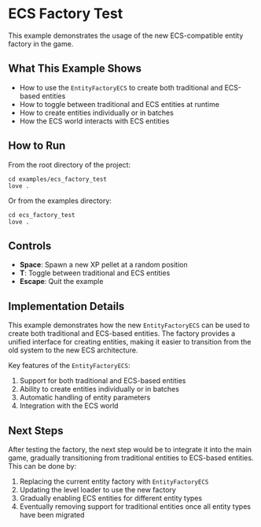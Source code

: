 # ECS Factory Test

This example demonstrates the usage of the new ECS-compatible entity factory in the game.

## What This Example Shows

- How to use the `EntityFactoryECS` to create both traditional and ECS-based entities
- How to toggle between traditional and ECS entities at runtime
- How to create entities individually or in batches
- How the ECS world interacts with ECS entities

## How to Run

From the root directory of the project:

```
cd examples/ecs_factory_test
love .
```

Or from the examples directory:

```
cd ecs_factory_test
love .
```

## Controls

- **Space**: Spawn a new XP pellet at a random position
- **T**: Toggle between traditional and ECS entities
- **Escape**: Quit the example

## Implementation Details

This example demonstrates how the new `EntityFactoryECS` can be used to create both traditional and ECS-based entities. The factory provides a unified interface for creating entities, making it easier to transition from the old system to the new ECS architecture.

Key features of the `EntityFactoryECS`:

1. Support for both traditional and ECS-based entities
2. Ability to create entities individually or in batches
3. Automatic handling of entity parameters
4. Integration with the ECS world

## Next Steps

After testing the factory, the next step would be to integrate it into the main game, gradually transitioning from traditional entities to ECS-based entities. This can be done by:

1. Replacing the current entity factory with `EntityFactoryECS`
2. Updating the level loader to use the new factory
3. Gradually enabling ECS entities for different entity types
4. Eventually removing support for traditional entities once all entity types have been migrated 